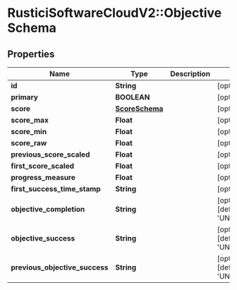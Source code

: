 # RusticiSoftwareCloudV2::ObjectiveSchema

## Properties
Name | Type | Description | Notes
------------ | ------------- | ------------- | -------------
**id** | **String** |  | [optional] 
**primary** | **BOOLEAN** |  | [optional] 
**score** | [**ScoreSchema**](ScoreSchema.md) |  | [optional] 
**score_max** | **Float** |  | [optional] 
**score_min** | **Float** |  | [optional] 
**score_raw** | **Float** |  | [optional] 
**previous_score_scaled** | **Float** |  | [optional] 
**first_score_scaled** | **Float** |  | [optional] 
**progress_measure** | **Float** |  | [optional] 
**first_success_time_stamp** | **String** |  | [optional] 
**objective_completion** | **String** |  | [optional] [default to &#39;UNKNOWN&#39;]
**objective_success** | **String** |  | [optional] [default to &#39;UNKNOWN&#39;]
**previous_objective_success** | **String** |  | [optional] [default to &#39;UNKNOWN&#39;]



